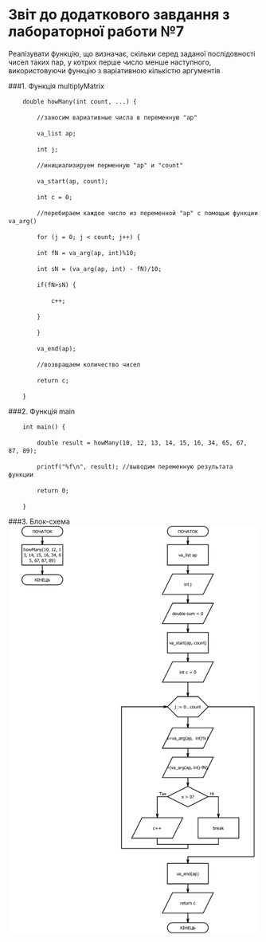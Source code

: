 # Звіт до додаткового завдання з лабораторної работи №7

Реалізувати функцію, що визначає, скільки серед заданої послідовності чисел таких пар, у котрих перше число менше наступного, використовуючи функцію з варіативною кількістю аргументів

###1. Функція multiplyMatrix

		double howMany(int count, ...) { 

		    //заносим вариативные числа в переменную "ap"
		    
		    va_list ap; 
		    
		    int j; 
		    
		    //инициализируем перменную "ap" и "count"
		    
		    va_start(ap, count);
		    
		    int c = 0;
		   
		    //перебираем каждое число из перeменной "ap" с помощью функции va_arg()
		    
		    for (j = 0; j < count; j++) { 

			int fN = va_arg(ap, int)%10;
			
			int sN = (va_arg(ap, int) - fN)/10;

			if(fN>sN) {
			
			    c++;
			    
			}
			
		    } 

		    va_end(ap); 

		    //возвращаем количество чисел
		    
		    return c; 
		    
		} 

###2. Функція main

		int main() { 
		
		    double result = howMany(10, 12, 13, 14, 15, 16, 34, 65, 67, 87, 89);

		    printf("%f\n", result); //выводим переменную результата функции

		    return 0;

		} 

###3. Блок-схема
![text](block-schemes/supEx.png)
